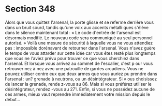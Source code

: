 # Section 348

Alors que vous quittez l'arsenal, la porte glisse et se referme
derrière vous dans un bruit sourd, tandis qu'une voix aux accents
métalli ques s'élève dans le silence maintenant total : « Le code
d'entrée de l'arsenal est désormais modifié. Le nouveau code sera
communiqué au seul personnel autorisé. » Voilà une mesure de
sécurité à laquelle vous ne vous attendiez pas : impossible
dorénavant de retourner dans l'arsenal. Vous n'avez guère le
temps de vous attarder sur cette idée car vous êtes resté plus
longtemps que vous ne l'aviez prévu pour trouver ce que vous
cherchiez dans l'arsenal. Et lorsque vous arrivez au sommet de
l'escalier, c'est p our vous retrouver nez à nez avec une patrouille
de gardes arcadiens. Vous ne pouvez utiliser contre eux que deux
armes que vous auriez pu prendre dans l'arsenal : un? grenade à
neutrons, ou un désintégrateur. Si v ous choisissez de lancer la
grenade, rende z-vous au 86. Mais si vous préférez utiliser le
désintégrateur, rendez -vous au 271. Enfin, si vous ne possédez
aucune de ces armes, mieux vaut reprendre immédiatement
votre mission depuis le début...